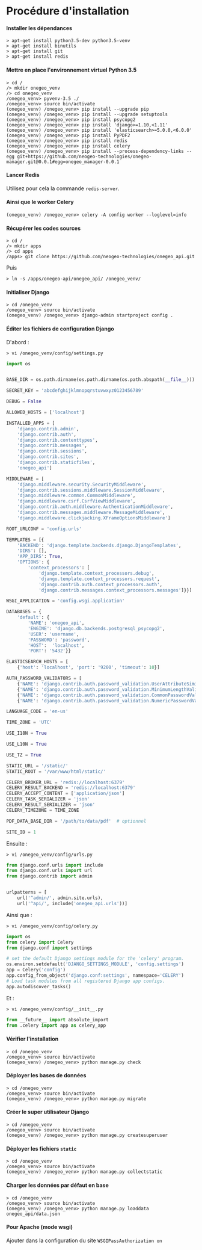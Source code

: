 # Procédure d'installation

#### Installer les dépendances

```shell
> apt-get install python3.5-dev python3.5-venv
> apt-get install binutils
> apt-get install git
> apt-get install redis
```

#### Mettre en place l'environnement virtuel Python 3.5

```shell
> cd /
/> mkdir onegeo_venv
/> cd onegeo_venv
/onegeo_venv> pyvenv-3.5 ./
/onegeo_venv> source bin/activate
(onegeo_venv) /onegeo_venv> pip install --upgrade pip
(onegeo_venv) /onegeo_venv> pip install --upgrade setuptools
(onegeo_venv) /onegeo_venv> pip install psycopg2
(onegeo_venv) /onegeo_venv> pip install 'django>=1.10,<1.11'
(onegeo_venv) /onegeo_venv> pip install 'elasticsearch>=5.0.0,<6.0.0'
(onegeo_venv) /onegeo_venv> pip install PyPDF2
(onegeo_venv) /onegeo_venv> pip install redis
(onegeo_venv) /onegeo_venv> pip install celery
(onegeo_venv) /onegeo_venv> pip install --process-dependency-links --egg git+https://github.com/neogeo-technologies/onegeo-manager.git@0.0.1#egg=onegeo_manager-0.0.1
```

#### Lancer Redis

Utilisez pour cela la commande `redis-server`.

#### Ainsi que le worker __Celery__

```shell
(onegeo_venv) /onegeo_venv> celery -A config worker --loglevel=info
```

#### Récupérer les codes sources

```shell
> cd /
/> mkdir apps
/> cd apps
/apps> git clone https://github.com/neogeo-technologies/onegeo_api.git
```
Puis

```shell
> ln -s /apps/onegeo-api/onegeo_api/ /onegeo_venv/
```

#### Initialiser Django

```shell
> cd /onegeo_venv
/onegeo_venv> source bin/activate
(onegeo_venv) /onegeo_venv> django-admin startproject config .
```

#### Éditer les fichiers de configuration Django

D'abord :

```shell
> vi /onegeo_venv/config/settings.py
```

```python
import os


BASE_DIR = os.path.dirname(os.path.dirname(os.path.abspath(__file__)))

SECRET_KEY = 'abcdefghijklmnopqrstuvwxyz0123456789'

DEBUG = False

ALLOWED_HOSTS = ['localhost']

INSTALLED_APPS = [
    'django.contrib.admin',
    'django.contrib.auth',
    'django.contrib.contenttypes',
    'django.contrib.messages',
    'django.contrib.sessions',
    'django.contrib.sites',
    'django.contrib.staticfiles',
    'onegeo_api']

MIDDLEWARE = [
    'django.middleware.security.SecurityMiddleware',
    'django.contrib.sessions.middleware.SessionMiddleware',
    'django.middleware.common.CommonMiddleware',
    'django.middleware.csrf.CsrfViewMiddleware',
    'django.contrib.auth.middleware.AuthenticationMiddleware',
    'django.contrib.messages.middleware.MessageMiddleware',
    'django.middleware.clickjacking.XFrameOptionsMiddleware']

ROOT_URLCONF = 'config.urls'

TEMPLATES = [{
    'BACKEND': 'django.template.backends.django.DjangoTemplates',
    'DIRS': [],
    'APP_DIRS': True,
    'OPTIONS': {
        'context_processors': [
            'django.template.context_processors.debug',
            'django.template.context_processors.request',
            'django.contrib.auth.context_processors.auth',
            'django.contrib.messages.context_processors.messages']}}]

WSGI_APPLICATION = 'config.wsgi.application'

DATABASES = {
    'default': {
        'NAME': 'onegeo_api',
        'ENGINE': 'django.db.backends.postgresql_psycopg2',
        'USER': 'username',
        'PASSWORD': 'password',
        'HOST':  'localhost',
        'PORT': '5432'}}

ELASTICSEARCH_HOSTS = [
    {'host': 'localhost', 'port': '9200', 'timeout': 10}]

AUTH_PASSWORD_VALIDATORS = [
    {'NAME': 'django.contrib.auth.password_validation.UserAttributeSimilarityValidator'},
    {'NAME': 'django.contrib.auth.password_validation.MinimumLengthValidator'},
    {'NAME': 'django.contrib.auth.password_validation.CommonPasswordValidator'},
    {'NAME': 'django.contrib.auth.password_validation.NumericPasswordValidator'}]

LANGUAGE_CODE = 'en-us'

TIME_ZONE = 'UTC'

USE_I18N = True

USE_L10N = True

USE_TZ = True

STATIC_URL = '/static/'
STATIC_ROOT = '/var/www/html/static/'

CELERY_BROKER_URL = 'redis://localhost:6379'
CELERY_RESULT_BACKEND = 'redis://localhost:6379'
CELERY_ACCEPT_CONTENT = ['application/json']
CELERY_TASK_SERIALIZER = 'json'
CELERY_RESULT_SERIALIZER = 'json'
CELERY_TIMEZONE = TIME_ZONE

PDF_DATA_BASE_DIR = '/path/to/data/pdf'  # optionnel

SITE_ID = 1

```

Ensuite :

```shell
> vi /onegeo_venv/config/urls.py
```

```python
from django.conf.urls import include
from django.conf.urls import url
from django.contrib import admin


urlpatterns = [
    url('^admin/', admin.site.urls),
    url('^api/', include('onegeo_api.urls'))]

```

Ainsi que :

```shell
> vi /onegeo_venv/config/celery.py
```

```python
import os
from celery import Celery
from django.conf import settings

# set the default Django settings module for the 'celery' program.
os.environ.setdefault('DJANGO_SETTINGS_MODULE', 'config.settings')
app = Celery('config')
app.config_from_object('django.conf:settings', namespace='CELERY')
# Load task modules from all registered Django app configs.
app.autodiscover_tasks()
```

Et :

```shell
> vi /onegeo_venv/config/__init__.py
```

```python
from __future__ import absolute_import
from .celery import app as celery_app
```

#### Vérifier l'installation

```shell
> cd /onegeo_venv
/onegeo_venv> source bin/activate
(onegeo_venv) /onegeo_venv> python manage.py check
```

#### Déployer les bases de données

```shell
> cd /onegeo_venv
/onegeo_venv> source bin/activate
(onegeo_venv) /onegeo_venv> python manage.py migrate
```

#### Créer le super utilisateur Django

```shell
> cd /onegeo_venv
/onegeo_venv> source bin/activate
(onegeo_venv) /onegeo_venv> python manage.py createsuperuser
```

#### Déployer les fichiers `static`

```shell
> cd /onegeo_venv
/onegeo_venv> source bin/activate
(onegeo_venv) /onegeo_venv> python manage.py collectstatic
```

#### Charger les données par défaut en base

```shell
> cd /onegeo_venv
/onegeo_venv> source bin/activate
(onegeo_venv) /onegeo_venv> python manage.py loaddata onegeo_api/data.json
```

#### Pour Apache (mode wsgi)

Ajouter dans la configuration du site `WSGIPassAuthorization on`
